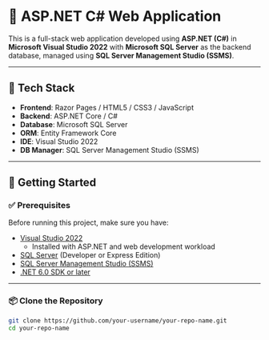# 📌 ASP.NET C# Web Application

This is a full-stack web application developed using **ASP.NET (C#)** in **Microsoft Visual Studio 2022** with **Microsoft SQL Server** as the backend database, managed using **SQL Server Management Studio (SSMS)**.

---

## 🧰 Tech Stack

- **Frontend**: Razor Pages / HTML5 / CSS3 / JavaScript
- **Backend**: ASP.NET Core / C#
- **Database**: Microsoft SQL Server
- **ORM**: Entity Framework Core
- **IDE**: Visual Studio 2022
- **DB Manager**: SQL Server Management Studio (SSMS)

---

## 🚀 Getting Started

### ✅ Prerequisites

Before running this project, make sure you have:

- [Visual Studio 2022](https://visualstudio.microsoft.com/vs/)
  - Installed with ASP.NET and web development workload
- [SQL Server](https://www.microsoft.com/en-us/sql-server/sql-server-downloads) (Developer or Express Edition)
- [SQL Server Management Studio (SSMS)](https://learn.microsoft.com/en-us/sql/ssms/download-sql-server-management-studio-ssms)
- [.NET 6.0 SDK or later](https://dotnet.microsoft.com/en-us/download/dotnet)

---

### 📦 Clone the Repository

```bash
git clone https://github.com/your-username/your-repo-name.git
cd your-repo-name
